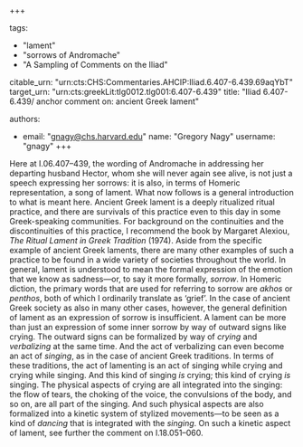 +++

tags:
- "lament"
- "sorrows of Andromache"
- "A Sampling of Comments on the Iliad"

citable_urn: "urn:cts:CHS:Commentaries.AHCIP:Iliad.6.407-6.439.69aqYbT"
target_urn: "urn:cts:greekLit:tlg0012.tlg001:6.407-6.439"
title: "Iliad 6.407-6.439/ anchor comment on: ancient Greek lament"

authors:
- email: "gnagy@chs.harvard.edu"
  name: "Gregory Nagy"
  username: "gnagy"
+++

<p>Here at I.06.407–439, the wording of Andromache in addressing her departing husband Hector, whom she will never again see alive, is not just a speech expressing her sorrows: it is also, in terms of Homeric representation, a song of lament. What now follows is a general introduction to what is meant here. Ancient Greek lament is a deeply ritualized ritual practice, and there are survivals of this practice even to this day in some Greek-speaking communities. For background on the continuities and the discontinuities of this practice, I recommend the book by Margaret Alexiou, <em>The Ritual Lament in Greek Tradition</em> (1974). Aside from the specific example of ancient Greek laments, there are many other examples of such a practice to be found in a wide variety of societies throughout the world. In general, lament is understood to mean the formal expression of the emotion that we know as sadness—or, to say it more formally, <em>sorrow</em>. In Homeric diction, the primary words that are used for referring to sorrow are <em>akhos</em> or <em>penthos</em>, both of which I ordinarily translate as ‘grief’. In the case of ancient Greek society as also in many other cases, however, the general definition of lament as an expression of sorrow is insufficient. A lament can be more than just an expression of some inner sorrow by way of outward signs like crying. The outward signs can be formalized by way of <em>crying</em> and <em>verbalizing</em> at the same time. And the act of verbalizing can even become an act of <em>singing</em>, as in the case of ancient Greek traditions. In terms of these traditions, the act of lamenting is an act of singing while crying and crying while singing. And this kind of singing <em>is</em> crying; this kind of crying <em>is</em> singing. The physical aspects of crying are all integrated into the singing: the flow of tears, the choking of the voice, the convulsions of the body, and so on, are all part of the singing. And such physical aspects are also formalized into a kinetic system of stylized movements—to be seen as a kind of <em>dancing</em> that is integrated with the <em>singing</em>. On such a kinetic aspect of lament, see further the comment on I.18.051–060.  </p>